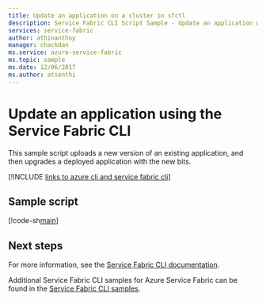 ```yaml
---
title: Update an application on a cluster in sfctl
description: Service Fabric CLI Script Sample - Update an application with a new version. This example also upgrades a deployed application with the new bits.
services: service-fabric
author: athinanthny
manager: chackdan
ms.service: azure-service-fabric
ms.topic: sample
ms.date: 12/06/2017
ms.author: atsenthi
---
```


# Update an application using the Service Fabric CLI

This sample script uploads a new version of an existing application, and then upgrades a deployed application with the new bits.

[!INCLUDE [links to azure cli and service fabric cli](../../../includes/service-fabric-sfctl.md)]

## Sample script

[!code-sh[main](../../../cli_scripts/service-fabric/upgrade-application/upgrade-application.sh "Upload and update an application on a Service Fabric cluster")]

## Next steps

For more information, see the [Service Fabric CLI documentation](../service-fabric-cli.md).

Additional Service Fabric CLI samples for Azure Service Fabric can be found in the [Service Fabric CLI samples](../samples-cli.md).
